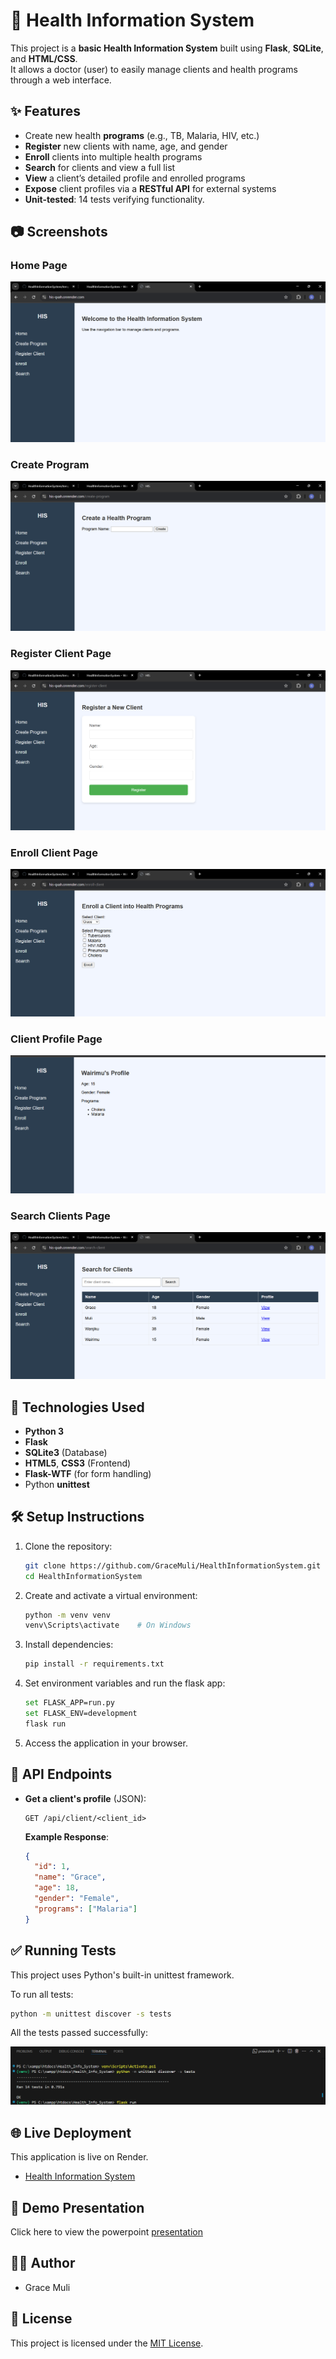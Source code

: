 # 🏥 Health Information System

This project is a **basic Health Information System** built using **Flask**, **SQLite**, and **HTML/CSS**.  
It allows a doctor (user) to easily manage clients and health programs through a web interface.

## ✨ Features
- Create new health **programs** (e.g., TB, Malaria, HIV, etc.)
- **Register** new clients with name, age, and gender
- **Enroll** clients into multiple health programs
- **Search** for clients and view a full list
- **View** a client’s detailed profile and enrolled programs
- **Expose** client profiles via a **RESTful API** for external systems
- **Unit-tested**: 14 tests verifying functionality.

## 📷 Screenshots

### Home Page
![Home Page](images/homepage.png)

### Create Program
![Create Program](images/create_program.png)

### Register Client Page
![Register Client](images/register_client.png)

### Enroll Client Page
![Enroll Client](images/enroll_client.png)

### Client Profile Page
![Client Profile](images/profile.png)

### Search Clients Page
![Search Clients](images/search.png)


## 🚀 Technologies Used
- **Python 3**
- **Flask**
- **SQLite3** (Database)
- **HTML5**, **CSS3** (Frontend)
- **Flask-WTF** (for form handling)
- Python **unittest** 

## 🛠️ Setup Instructions

1. Clone the repository:
   ```bash
   git clone https://github.com/GraceMuli/HealthInformationSystem.git
   cd HealthInformationSystem
   ```

2. Create and activate a virtual environment:
   ```bash
   python -m venv venv
   venv\Scripts\activate    # On Windows
   ```

3. Install dependencies:
   ```bash
   pip install -r requirements.txt
   ```

4. Set environment variables and run the flask app:
   ```bash
   set FLASK_APP=run.py
   set FLASK_ENV=development
   flask run
   ```
5. Access the application in your browser.

## 📑 API Endpoints

- **Get a client's profile** (JSON):
  ```
  GET /api/client/<client_id>
  ```

  **Example Response**:
  ```json
  {
    "id": 1,
    "name": "Grace",
    "age": 18,
    "gender": "Female",
    "programs": ["Malaria"]
  }
  ```

## ✅ Running Tests

This project uses Python's built-in unittest framework.

To run all tests:
```bash
python -m unittest discover -s tests
```
All the tests passed successfully:

![All tests passed successfully:](images/tests.png)

## 🌐 Live Deployment

This application is live on Render.

-  [Health Information System](https://his-qxah.onrender.com)


## 📄 Demo Presentation

Click here to view the powerpoint [presentation](Powerpoint_presentation.pdf)

## 👩‍💻 Author
- Grace Muli

## 📜 License
This project is licensed under the [MIT License](LICENSE).
